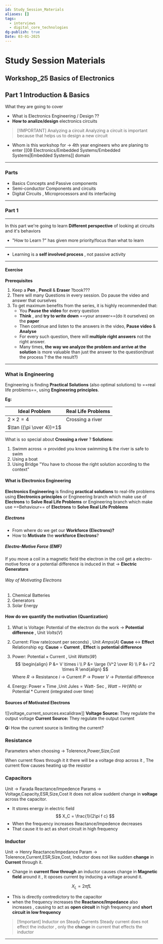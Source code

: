 ```yaml
---
id: Study_Session_Materials
aliases: []
tags:
  - interviews
  - digital_core_technologies
dg-publish: true
Date: 03-01-2025
---
```

# Study Session Materials

## Workshop_25 Basics of Electronics 

## Part 1 Introduction & Basics 
What they are going to cover
- What is Electronics Engineering  / Design ?? 
- **How to analize/design** electronics circuits 

>[!IMPORTANT] Analyzing a circuit
> Analyzing a circuit is important because that helps us to design a new circuit 

- Whom is this workshop for -> 4th year engineers who are planing to enter [[08 Electronics/Embedded Systems/Embedded Systems|Embedded Systems]] domain 

---
### Parts 
- Basics Concepts and Passive components 
- Semi-conductor Components and circuits
- Digital Circuits , Microprocessors and its interfacing 
---
### Part 1 

---
In this part we're  going to learn **Different perspective** of looking at circuits and it's behaviors 

- "How to Learn ?" has given more priority/focus than what to learn 

---
 - Learning is a **self involved process** , not passive activity 

---
#### Exercise 
**Prerequisites**
1. Keep a **Pen** , **Pencil** & **Eraser** ?book???
2. There will many Questions in every session. Do pause the video and answer that ourselves 
3. To get maximum benefits from the series, it is highly recommended that:
	- You **Pause the video** for every question 
	-  **Think** , and **try to write down** ==your answer==(do it ourselves) on the **paper**
	- Then continue and listen to the answers in the video, **Pause video** & **Analyse** 
	- For every such question, there will **multiple right answers** not the right answer.
	- Many times, **the way we analyze the problem  and arrive at the solution** is more valuable than just the answer to the question(trust the process ? the the result?)
---
### What is Engineering 
Engineering is finding **Practical Solutions** (also optimal solutions) to ==real life problems==, using **Engineering principles**.

**Eg:** 

| Ideal Problem            | **Real Life Problems** |
| ------------------------ | ---------------------- |
| $2\times 2 = 4$          | Crossing a river       |
| $\tan ({\pi \over 4})=1$ |                        |
What is so special about **Crossing a river** ?
**Solutions:** 
1. Swimm across -> provided you know swimming & the river is safe to swim 
2. Using a boat
3. Using Bridge 
"You have to choose the right solution according to the context"

#### What is Electronics Engineering
**Electronics Engineering** is finding **practical solutions** to real-life problems using **Electronics principles** 
or
Engineering branch which make use of **Electrons** to **Solve Real Life Problems** 
or 
Engineering branch which make use ==Behaviour==  of **Electrons** to **Solve Real Life Problems**  

##### Electrons

- From where do we get our **Workforce (Electrons)?**
- How to **Motivate** the **workforce Electrons**? 

##### Electro-Motive Force (EMF)

If you move a coil in a magnetic field the electron in the coil get a electro-motive force or a potential difference is induced in that -> **Electric Generators**

###### Way of Motivating Electrons
1. Chemical Batteries 
2. Generators
3. Solar Energy 

#### How do we quantify the motivation (Quantization)
1. What is Voltage: Potential of the electron do the work  -> **Potential difference** , Unit $Volts(V)$ 
2. Current: Flow rate(count per seconds) , Unit  $Amps(A)$
**Cause** <->  **Effect** Relationship
eg: 
**Cause** = **Current** , **Effect** is **potential difference**

3. Power: $\text{Potential} \times \text{Current}$ , Unit $Watts(W)$ 
$$
\begin{align}
P &= V \times i \\
P &= \large {V^2 \over R} \\
P &= i^2 \times R
\end{align}
$$
Where 
$R$ -> Resistance
$i$ -> Current
$P$ -> Power 
$V$ -> Potential difference 

4. Energy: $\text{Power} \times \text{Time}$ ,Unit $\text{Jules} = \text{Watt- Sec}$ , $Watt-Hr(Wh)$
or $\text{Potential} * \text{Current (integrated over time)}$ 

#### Sources of Motivated Electrons 
![[voltage_current_sources.excalidraw]]
**Voltage Source:** They regulate the output voltage 
**Current Source:** They regulate the output current 

**Q:** How the current source is limiting the current?

### Resistance 
Parameters when choosing  -> Tolerence,Power,Size,Cost 

When current flows through it it there will be a voltage drop across it , The current flow causes heating up the resistor 
### Capacitors
Unit -> Farada
Reactance/Impedence
Params -> Voltage,Capacity,ESR,Size,Cost
It does not allow suddent change in **voltage** across the capacitor.
- It stores energy in electric field
$$
X_C = \frac{1}{2\pi f c}
$$
- When the frequency increases Reactance/Impedence decreases
- That cause it to act as short circuit in high frequency 
### Inductor
Unit -> Henry
Reactance/Impedance
Param -> Tolerence,Current,ESR,Size,Cost,
Inductor does not like sudden **change** in **Current** through it. 
- Change in **current flow through** an inductor causes change in **Magnetic field** around it  , It oposes current by inducing a voltage around it.

$$
X_L = 2\pi fL
$$
- This is directly contredictory to the capacitor 
- when the frequency increases the **Reactance/Impedance** also increases , causing to act as **open circuit** in high frequency and **short circuit in low frequency** 
>[!Important] Inductor on Steady Currents 
>Steady current does not effect the inductor , only the **change** in current that effects the inductor 

---


